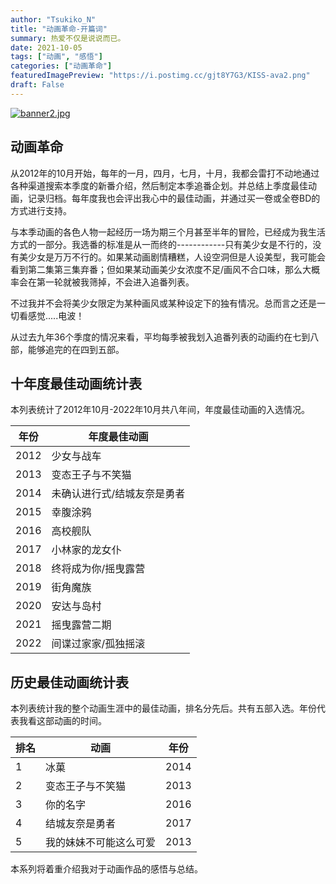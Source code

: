 ```yaml
---
author: "Tsukiko_N"
title: "动画革命-开篇词"
summary: 热爱不仅是说说而已。
date: 2021-10-05
tags: ["动画", "感悟"]
categories: ["动画革命"]
featuredImagePreview: "https://i.postimg.cc/gjt8Y7G3/KISS-ava2.png"
draft: False
---
```


[![banner2.jpg](https://i.postimg.cc/fDrVDy1v/anime-banner.jpg)](https://i.postimg.cc/fDrVDy1v/anime-banner.jpg)

## 动画革命

从2012年的10月开始，每年的一月，四月，七月，十月，我都会雷打不动地通过各种渠道搜索本季度的新番介绍，然后制定本季追番企划。并总结上季度最佳动画，记录归档。每年度我也会评出我心中的最佳动画，并通过买一卷或全卷BD的方式进行支持。

与本季动画的各色人物一起经历一场为期三个月甚至半年的冒险，已经成为我生活方式的一部分。我选番的标准是从一而终的------------只有美少女是不行的，没有美少女是万万不行的。如果某动画剧情糟糕，人设空洞但是人设美型，我可能会看到第二集第三集弃番；但如果某动画美少女浓度不足/画风不合口味，那么大概率会在第一轮就被我筛掉，不会进入追番列表。

不过我并不会将美少女限定为某种画风或某种设定下的独有情况。总而言之还是一切看感觉.....电波！

从过去九年36个季度的情况来看，平均每季被我划入追番列表的动画约在七到八部，能够追完的在四到五部。

## 十年度最佳动画统计表

本列表统计了2012年10月-2022年10月共八年间，年度最佳动画的入选情况。

| 年份   | 年度最佳动画         |
| ---- | -------------- |
| 2012 | 少女与战车          |
| 2013 | 变态王子与不笑猫       |
| 2014 | 未确认进行式/结城友奈是勇者 |
| 2015 | 幸腹涂鸦           |
| 2016 | 高校舰队           |
| 2017 | 小林家的龙女仆        |
| 2018 | 终将成为你/摇曳露营     |
| 2019 | 街角魔族           |
| 2020 | 安达与岛村          |
| 2021 | 摇曳露营二期         |
| 2022 | 间谍过家家/孤独摇滚     |

## 历史最佳动画统计表

本列表统计我的整个动画生涯中的最佳动画，排名分先后。共有五部入选。年份代表我看这部动画的时间。

| 排名   | 动画          | 年份   |
| ---- | ----------- | ---- |
| 1    | 冰菓          | 2014 |
| 2    | 变态王子与不笑猫    | 2013 |
| 3    | 你的名字        | 2016 |
| 4    | 结城友奈是勇者     | 2017 |
| 5    | 我的妹妹不可能这么可爱 | 2013 |



本系列将着重介绍我对于动画作品的感悟与总结。